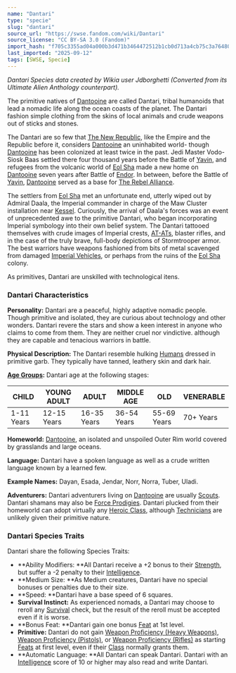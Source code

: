 ```yaml
---
name: "Dantari"
type: "specie"
slug: "dantari"
source_url: "https://swse.fandom.com/wiki/Dantari"
source_license: "CC BY-SA 3.0 (Fandom)"
import_hash: "f705c3355ad04a000b3d471b3464472512b1cb0d713a4cb75c3a764807fd7e47"
last_imported: "2025-09-12"
tags: [SWSE, Specie]
---
```

*Dantari Species data created by Wikia user Jdborghetti (Converted from its Ultimate Alien Anthology counterpart).*

The primitive natives of [Dantooine](https://swse.fandom.com/wiki/Dantooine) are called Dantari, tribal humanoids that lead a nomadic life along the ocean coasts of the planet. The Dantari fashion simple clothing from the skins of local animals and crude weapons out of sticks and stones.

The Dantari are so few that [The New Republic](https://swse.fandom.com/wiki/The_New_Republic), like the Empire and the Republic before it, considers [Dantooine](https://swse.fandom.com/wiki/Dantooine) an uninhabited world- though [Dantooine](https://swse.fandom.com/wiki/Dantooine) has been colonized at least twice in the past. Jedi Master Vodo-Siosk Baas settled there four thousand years before the Battle of [Yavin](https://swse.fandom.com/wiki/Yavin), and refugees from the volcanic world of [Eol Sha](https://swse.fandom.com/wiki/Eol_Sha) made a new home on [Dantooine](https://swse.fandom.com/wiki/Dantooine) seven years after Battle of [Endor](https://swse.fandom.com/wiki/Endor). In between, before the Battle of [Yavin](https://swse.fandom.com/wiki/Yavin), [Dantooine](https://swse.fandom.com/wiki/Dantooine) served as a base for [The Rebel Alliance](https://swse.fandom.com/wiki/The_Rebel_Alliance).

The settlers from [Eol Sha](https://swse.fandom.com/wiki/Eol_Sha) met an unfortunate end, utterly wiped out by Admiral Daala, the Imperial commander in charge of the Maw Cluster installation near [Kessel](https://swse.fandom.com/wiki/Kessel). Curiously, the arrival of Daala's forces was an event of unprecedented awe to the primitive Dantari, who began incorporating Imperial symbology into their own belief system. The Dantari tattooed themselves with crude images of Imperial crests, [AT-ATs](https://swse.fandom.com/wiki/AT-ATs), blaster rifles, and in the case of the truly brave, full-body depictions of Stormtrooper armor. The best warriors have weapons fashioned from bits of metal scavenged from damaged [Imperial Vehicles](https://swse.fandom.com/wiki/Imperial_Vehicles), or perhaps from the ruins of the [Eol Sha](https://swse.fandom.com/wiki/Eol_Sha) colony.

As primitives, Dantari are unskilled with technological itens.

### Dantari Characteristics
**Personality:** Dantari are a peaceful, highly adaptive nomadic people. Though primitive and isolated, they are curious about technology and other wonders. Dantari revere the stars and show a keen interest in anyone who claims to come from them. They are neither cruel nor vindictive. although they are capable and tenacious warriors in battle.

**Physical Description:** The Dantari resemble hulking [Humans](https://swse.fandom.com/wiki/Humans) dressed in primitive garb. They typically have tanned, leathery skin and dark hair.

**[Age Groups](https://swse.fandom.com/wiki/Age_Groups):** Dantari age at the following stages:

| CHILD | YOUNG ADULT | ADULT | MIDDLE AGE | OLD | VENERABLE |
| --- | --- | --- | --- | --- | --- |
| 1-11 Years | 12-15 Years | 16-35 Years | 36-54 Years | 55-69 Years | 70+ Years |

**Homeworld:** [Dantooine](https://swse.fandom.com/wiki/Dantooine), an isolated and unspoiled Outer Rim world covered by grasslands and large oceans.

**Language:** Dantari have a spoken language as well as a crude written language known by a learned few.

**Example Names:** Dayan, Esada, Jendar, Norr, Norra, Tuber, Uladi.

**Adventurers:** Dantari adventurers living on [Dantooine](https://swse.fandom.com/wiki/Dantooine) are usually [Scouts](https://swse.fandom.com/wiki/Scouts). Dantari shamans may also be [Force Prodigies](https://swse.fandom.com/wiki/Force_Prodigies). Dantari plucked from their homeworld can adopt virtually any [Heroic Class](https://swse.fandom.com/wiki/Heroic_Class), although [Technicians](https://swse.fandom.com/wiki/Technicians) are unlikely given their primitive nature.
### Dantari Species Traits
Dantari share the following Species Traits:
- **Ability Modifiers: **All Dantari receive a +2 bonus to their [Strength](https://swse.fandom.com/wiki/Strength), but suffer a -2 penalty to their [Intelligence](https://swse.fandom.com/wiki/Intelligence).
- **Medium Size: **As Medium creatures, Dantari have no special bonuses or penalties due to their size.
- **Speed: **Dantari have a base speed of 6 squares.
- **Survival Instinct:** As experienced nomads, a Dantari may choose to reroll any [Survival](https://swse.fandom.com/wiki/Survival) check, but the result of the reroll must be accepted even if it is worse.
- **Bonus Feat: **Dantari gain one bonus [Feat](https://swse.fandom.com/wiki/Feats) at 1st level.
- **Primitive:** Dantari do not gain [Weapon Proficiency (Heavy Weapons)](https://swse.fandom.com/wiki/Weapon_Proficiency_(Heavy_Weapons)), [Weapon Proficiency (Pistols)](https://swse.fandom.com/wiki/Weapon_Proficiency_(Pistols)), or [Weapon Proficiency (Rifles)](https://swse.fandom.com/wiki/Weapon_Proficiency_(Rifles)) as starting [Feats](https://swse.fandom.com/wiki/Feats) at first level, even if their [Class](https://swse.fandom.com/wiki/Classes) normally grants them.
- **Automatic Language: **All Dantari can speak Dantari. Dantari with an [Intelligence](https://swse.fandom.com/wiki/Intelligence) score of 10 or higher may also read and write Dantari.